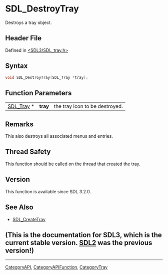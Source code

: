 # SDL_DestroyTray

Destroys a tray object.

## Header File

Defined in [<SDL3/SDL_tray.h>](https://github.com/libsdl-org/SDL/blob/main/include/SDL3/SDL_tray.h)

## Syntax

```c
void SDL_DestroyTray(SDL_Tray *tray);
```

## Function Parameters

|                        |          |                                |
| ---------------------- | -------- | ------------------------------ |
| [SDL_Tray](SDL_Tray) * | **tray** | the tray icon to be destroyed. |

## Remarks

This also destroys all associated menus and entries.

## Thread Safety

This function should be called on the thread that created the tray.

## Version

This function is available since SDL 3.2.0.

## See Also

- [SDL_CreateTray](SDL_CreateTray)


## (This is the documentation for SDL3, which is the current stable version. [SDL2](https://wiki.libsdl.org/SDL2/) was the previous version!)



----
[CategoryAPI](CategoryAPI), [CategoryAPIFunction](CategoryAPIFunction), [CategoryTray](CategoryTray)

